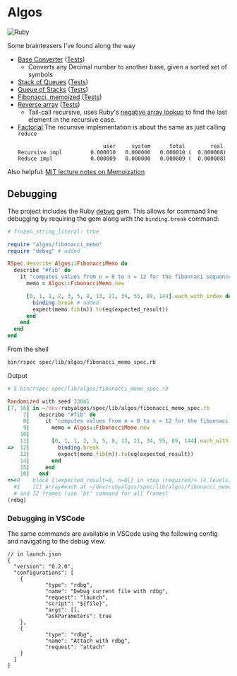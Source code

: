 # Algos

![Ruby](https://github.com/jocmp/rubyalgos/workflows/Ruby/badge.svg?branch=master)

Some brainteasers I've found along the way

- [Base Converter](lib/algos/base_converter.rb) ([Tests](spec/lib/algos/base_converter_spec.rb))
  - Converts any Decimal number to another base, given a sorted set of symbols
- [Stack of Queues](lib/algos/queue_of_stacks.rb) ([Tests](spec/lib/algos/stack_of_queues_spec.rb))
- [Queue of Stacks](lib/algos/queue_of_stacks.rb) ([Tests](spec/lib/algos/queue_of_stacks_spec.rb))
- [Fibonacci, memoized](lib/algos/fibonacci_memo.rb) ([Tests](spec/lib/algos/fibonacci_memo_spec.rb))
- [Reverse array](lib/algos/reverse_array.rb) ([Tests](spec/lib/algos/reverse_array_spec.rb))
  - Tail-call recursive, uses Ruby's [negative array lookup](https://rubyquicktips.com/post/996814716/use-negative-array-indices) to
  find the last element in the recursive case.
- [Factorial](lib/algos/factorial.rb).The recursive implementation is about the same as just calling `reduce`
  ```
                             user     system      total        real
  Recursive impl         0.000010   0.000000   0.000010 (  0.000008)
  Reduce impl            0.000009   0.000000   0.000009 (  0.000008)
  ```

Also helpful: [MIT lecture notes on Memoization](http://courses.csail.mit.edu/6.006/fall09/lecture_notes/lecture18.pdf)

## Debugging

The project includes the Ruby [debug](https://github.com/ruby/debug) gem. This allows for command line debugging by requiring the gem along with
the `binding.break` command:

```ruby
# frozen_string_literal: true

require "algos/fibonacci_memo"
require "debug" # added

RSpec.describe Algos::FibonacciMemo do
  describe "#fib" do
    it "computes values from n = 0 to n = 12 for the fibonnaci sequence" do
      memo = Algos::FibonacciMemo.new

      [0, 1, 1, 2, 3, 5, 8, 13, 21, 34, 55, 89, 144].each_with_index do |expected_result, n|
        binding.break # added
        expect(memo.fib(n)).to(eq(expected_result))
      end
    end
  end
end
```

From the shell

```bash
bin/rspec spec/lib/algos/fibonacci_memo_spec.rb
```

Output
```ruby
# $ bin/rspec spec/lib/algos/fibonacci_memo_spec.rb

Randomized with seed 33041
[7, 16] in ~/dev/rubyalgos/spec/lib/algos/fibonacci_memo_spec.rb
     7|   describe "#fib" do
     8|     it "computes values from n = 0 to n = 12 for the fibonnaci sequence" do
     9|       memo = Algos::FibonacciMemo.new
    10|
    11|       [0, 1, 1, 2, 3, 5, 8, 13, 21, 34, 55, 89, 144].each_with_index do |expected_result, n|
=>  12|         binding.break
    13|         expect(memo.fib(n)).to(eq(expected_result))
    14|       end
    15|     end
    16|   end
=>#0    block {|expected_result=0, n=0|} in <top (required)> (4 levels) at ~/dev/rubyalgos/spec/lib/algos/fibonacci_memo_spec.rb:12
  #1    [C] Array#each at ~/dev/rubyalgos/spec/lib/algos/fibonacci_memo_spec.rb:11
  # and 32 frames (use `bt' command for all frames)
(rdbg)
```

### Debugging in VSCode

The same commands are available in VSCode using the following config and navigating to the debug view.

```jsonc
// in launch.json
{
  "version": "0.2.0",
  "configurations": [
    {
            "type": "rdbg",
            "name": "Debug current file with rdbg",
            "request": "launch",
            "script": "${file}",
            "args": [],
            "askParameters": true
    },
    {
            "type": "rdbg",
            "name": "Attach with rdbg",
            "request": "attach"
    }
  ]
}
```
